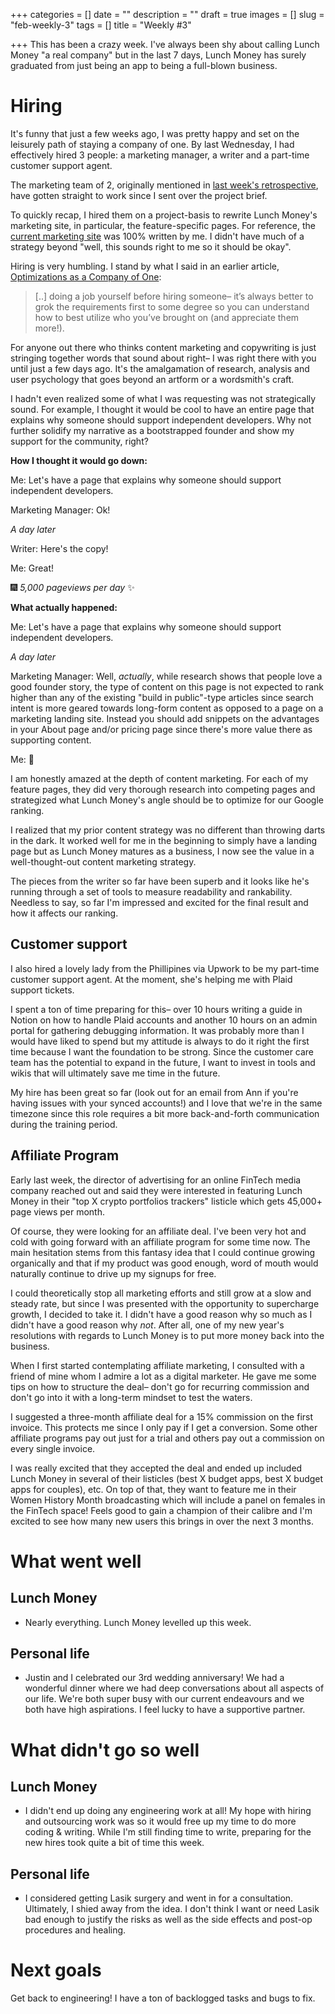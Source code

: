 +++
categories = []
date = ""
description = ""
draft = true
images = []
slug = "feb-weekly-3"
tags = []
title = "Weekly #3"

+++
This has been a crazy week. I've always been shy about calling Lunch Money "a real company" but in the last 7 days, Lunch Money has surely graduated from just being an app to being a full-blown business.

# Hiring

It's funny that just a few weeks ago, I was pretty happy and set on the leisurely path of staying a company of one. By last Wednesday, I had effectively hired 3 people: a marketing manager, a writer and a part-time customer support agent.

The marketing team of 2, originally mentioned in [last week's retrospective](https://lunchbag.ca/feb-weekly-2), have gotten straight to work since I sent over the project brief. 

To quickly recap, I hired them on a project-basis to rewrite Lunch Money's marketing site, in particular, the feature-specific pages. For reference, the [current marketing site]() was 100% written by me. I didn't have much of a strategy beyond "well, this sounds right to me so it should be okay".

Hiring is very humbling. I stand by what I said in an earlier article, [Optimizations as a Company of One](https://lunchbag.ca/company-of-one):

> \[..\] doing a job yourself before hiring someone– it’s always better to grok the requirements first to some degree so you can understand how to best utilize who you’ve brought on (and appreciate them more!).

For anyone out there who thinks content marketing and copywriting is just stringing together words that sound about right– I was right there with you until just a few days ago.  It's the amalgamation of research, analysis and user psychology that goes beyond an artform or a wordsmith's craft.

I hadn't even realized some of what I was requesting was not strategically sound. For example, I thought it would be cool to have an entire page that explains why someone should support independent developers. Why not further solidify my narrative as a bootstrapped founder and show my support for the community, right?

**How I thought it would go down:**

Me: Let's have a page that explains why someone should support independent developers.

Marketing Manager: Ok!

_A day later_

Writer: Here's the copy!

Me: Great!

🎆 _5,000 pageviews per day_ ✨

**What actually happened:**

Me: Let's have a page that explains why someone should support independent developers.

_A day later_

Marketing Manager: Well, _actually_, while research shows that people love a good founder story, the type of content on this page is not expected to rank higher than any of the existing "build in public"-type articles since search intent is more geared towards long-form content as opposed to a page on a marketing landing site. Instead you should add snippets on the advantages in your About page and/or pricing page since there's more value there as supporting content.

Me: 🤯

I am honestly amazed at the depth of content marketing. For each of my feature pages, they did very thorough research into competing pages and strategized what Lunch Money's angle should be to optimize for our Google ranking. 

I realized that my prior content strategy was no different than throwing darts in the dark. It worked well for me in the beginning to simply have a landing page but as Lunch Money matures as a business, I now see the value in a well-thought-out content marketing strategy.

The pieces from the writer so far have been superb and it looks like he's running through a set of tools to measure readability and rankability. Needless to say, so far I'm impressed and excited for the final result and how it affects our ranking. 

## Customer support

I also hired a lovely lady from the Phillipines via Upwork to be my part-time customer support agent. At the moment, she's helping me with Plaid support tickets. 

I spent a ton of time preparing for this– over 10 hours writing a guide in Notion on how to handle Plaid accounts and another 10 hours on an admin portal for gathering debugging information. It was probably more than I would have liked to spend but my attitude is always to do it right the first time because I want the foundation to be strong. Since the customer care team has the potential to expand in the future, I want to invest in tools and wikis that will ultimately save me time in the future.

My hire has been great so far (look out for an email from Ann if you're having issues with your synced accounts!) and I love that we're in the same timezone since this role requires a bit more back-and-forth communication during the training period.

## Affiliate Program

Early last week, the director of advertising for an online FinTech media company reached out and said they were interested in featuring Lunch Money in their "top X crypto portfolios trackers" listicle which gets 45,000+ page views per month.

Of course, they were looking for an affiliate deal. I've been very hot and cold with going forward with an affiliate program for some time now. The main hesitation stems from this fantasy idea that I could continue growing organically and that if my product was good enough, word of mouth would naturally continue to drive up my signups for free.

I could theoretically stop all marketing efforts and still grow at a slow and steady rate, but since I was presented with the opportunity to supercharge growth, I decided to take it. I didn't have a good reason why so much as I didn't have a good reason why _not_. After all, one of my new year's resolutions with regards to Lunch Money is to put more money back into the business.

When I first started contemplating affiliate marketing, I consulted with a friend of mine whom I admire a lot as a digital marketer. He gave me some tips on how to structure the deal– don't go for recurring commission and don't go into it with a long-term mindset to test the waters.

I suggested a three-month affiliate deal for a 15% commission on the first invoice. This protects me since I only pay if I get a conversion. Some other affiliate programs pay out just for a trial and others pay out a commission on every single invoice.

I was really excited that they accepted the deal and ended up included Lunch Money in several of their listicles (best X budget apps, best X budget apps for couples), etc. On top of that, they want to feature me in their Women History Month broadcasting which will include a panel on females in the FinTech space! Feels good to gain a champion of their calibre and I'm excited to see how many new users this brings in over the next 3 months.

# What went well

## Lunch Money

* Nearly everything. Lunch Money levelled up this week.

## Personal life

* Justin and I celebrated our 3rd wedding anniversary! We had a wonderful dinner where we had deep conversations about all aspects of our life. We're both super busy with our current endeavours and we both have high aspirations. I feel lucky to have a supportive partner. 

# What didn't go so well

## Lunch Money

* I didn't end up doing any engineering work at all! My hope with hiring and outsourcing work was so it would free up my time to do more coding & writing. While I'm still finding time to write, preparing for the new hires took quite a bit of time this week.

## Personal life

* I considered getting Lasik surgery and went in for a consultation. Ultimately, I shied away from the idea. I don't think I want or need Lasik bad enough to justify the risks as well as the side effects and post-op procedures and healing.

# Next goals

Get back to engineering! I have a ton of backlogged tasks and bugs to fix.